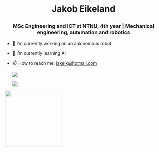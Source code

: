 # <p align="center">Jakob Eikeland</p>
### <p align="center">MSc Engineering and ICT at NTNU, 4th year | Mechanical engineering, automation and robotics



- 🔭 I’m currently working on an autonomous robot
- 🌱 I’m currently learning AI
- 📫 How to reach me: jakeik@hotmail.com
  
  ![](https://github.com/jakobeik/github-stats/blob/master/generated/overview.svg)
  
  ![](https://github.com/JakobEik/github-stats/blob/master/generated/languages.svg)



<img height="180em" src="https://github-readme-stats.vercel.app/api?username=JakobEik&show_icons=true&hide_border=true&&count_private=true&include_all_commits=true" />

</p>
